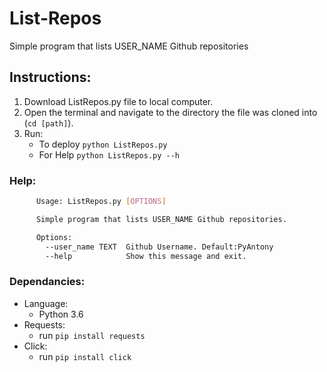 # List-Repos
Simple program that lists USER_NAME Github repositories

## Instructions:
1. Download ListRepos.py file to local computer.
2. Open the terminal and navigate to the directory the file was cloned into (`cd [path]`).
3. Run:
    - To deploy `python ListRepos.py`
    - For Help `python ListRepos.py --h`
   
### Help:
```bash
      Usage: ListRepos.py [OPTIONS]

      Simple program that lists USER_NAME Github repositories.

      Options:
        --user_name TEXT  Github Username. Default:PyAntony
        --help            Show this message and exit.
```

### Dependancies:

   - Language:  
      - Python 3.6  
   - Requests:  
      - run `pip install requests`  
   - Click:  
      - run `pip install click`
